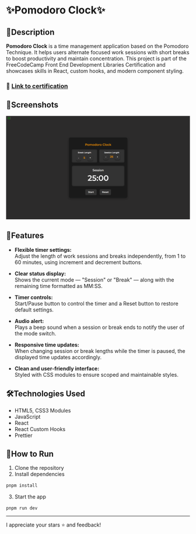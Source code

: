 # :sparkles:Pomodoro Clock:sparkles:

## :scroll:Description
**Pomodoro Clock** is a time management application based on the Pomodoro Technique. It helps users alternate focused work sessions with short breaks to boost productivity and maintain concentration.
This project is part of the FreeCodeCamp Front End Development Libraries Certification and showcases skills in React, custom hooks, and modern component styling.

### 🔗 [Link to certification](https://github.com/KaninGleb/FreeCodeCamp-Certification)

## :camera_flash:Screenshots

![App in action](https://github.com/KaninGleb/FreeCodeCamp-Certification/blob/main/assets/screenshots/03-Front-End-Development-Libraries/05-Pomodoro-Clock/Pomodoro-Clock-FullHD.png)

## :dart:Features
- **Flexible timer settings:** </br>
Adjust the length of work sessions and breaks independently, from 1 to 60 minutes, using increment and decrement buttons.

- **Clear status display:** </br>
Shows the current mode — "Session" or "Break" — along with the remaining time formatted as MM:SS.

- **Timer controls:** </br>
Start/Pause button to control the timer and a Reset button to restore default settings.

- **Audio alert:** </br>
Plays a beep sound when a session or break ends to notify the user of the mode switch.

- **Responsive time updates:** </br>
When changing session or break lengths while the timer is paused, the displayed time updates accordingly.

- **Clean and user-friendly interface:** </br>
Styled with CSS modules to ensure scoped and maintainable styles.

## :hammer_and_wrench:Technologies Used

- HTML5, CSS3 Modules
- JavaScript
- React
- React Custom Hooks
- Prettier
  
## :rocket:How to Run

1. Clone the repository
2. Install dependencies
```Bash
pnpm install
```
3. Start the app
```
pnpm run dev
```

---

I appreciate your stars :star: and feedback!
